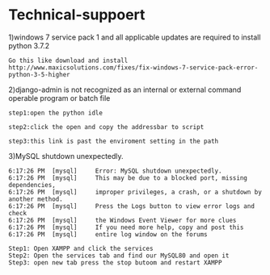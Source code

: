# Technical-suppoert
1)windows 7 service pack 1 and all applicable updates are required to install python 3.7.2

    Go this like download and install
    http://www.maxicsolutions.com/fixes/fix-windows-7-service-pack-error-python-3-5-higher

2)django-admin is not recognized as an internal or external command operable program or batch file

    step1:open the python idle
  
    step2:click the open and copy the addressbar to script 
  
    step3:this link is past the enviroment setting in the path
   
 3)MySQL shutdown unexpectedly.

    6:17:26 PM  [mysql] 	Error: MySQL shutdown unexpectedly.
    6:17:26 PM  [mysql] 	This may be due to a blocked port, missing dependencies, 
    6:17:26 PM  [mysql] 	improper privileges, a crash, or a shutdown by another method.
    6:17:26 PM  [mysql] 	Press the Logs button to view error logs and check
    6:17:26 PM  [mysql] 	the Windows Event Viewer for more clues
    6:17:26 PM  [mysql] 	If you need more help, copy and post this
    6:17:26 PM  [mysql] 	entire log window on the forums

    Step1: Open XAMPP and click the services
    Step2: Open the services tab and find our MySQL80 and open it
    Step3: open new tab press the stop butoom and restart XAMPP 

